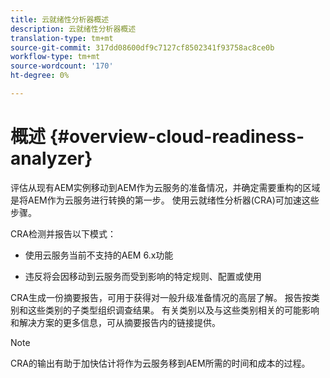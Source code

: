 ```yaml
---
title: 云就绪性分析器概述
description: 云就绪性分析器概述
translation-type: tm+mt
source-git-commit: 317dd08600df9c7127cf8502341f93758ac8ce0b
workflow-type: tm+mt
source-wordcount: '170'
ht-degree: 0%

---
```



# 概述 {#overview-cloud-readiness-analyzer}

评估从现有AEM实例移动到AEM作为云服务的准备情况，并确定需要重构的区域是将AEM作为云服务进行转换的第一步。 使用云就绪性分析器(CRA)可加速这些步骤。

CRA检测并报告以下模式：

* 使用云服务当前不支持的AEM 6.x功能

* 违反将会因移动到云服务而受到影响的特定规则、配置或使用

CRA生成一份摘要报告，可用于获得对一般升级准备情况的高层了解。  报告按类别和这些类别的子类型组织调查结果。 有关类别以及与这些类别相关的可能影响和解决方案的更多信息，可从摘要报告内的链接提供。

>[!NOTE]
>CRA的输出有助于加快估计将作为云服务移到AEM所需的时间和成本的过程。